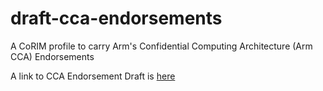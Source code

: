 # draft-cca-endorsements

A CoRIM profile to carry Arm's Confidential Computing Architecture (Arm CCA) Endorsements

A link to CCA Endorsement Draft is [here](https://yogeshbdeshpande.github.io/draft-cca-endorsements/blob/main/draft-ydb-rats-cca-endorsements.html)
